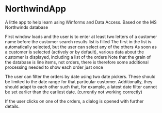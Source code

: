 # NorthwindApp
A little app to help learn using Winforms and Data Access.
Based on the MS Northwinds database

First window loads and the user is to enter at least two letters of a customer name before the customer search results list is filled
The first in the list is automatically selected, but the user can select any of the others
As soon as a customer is selected (actively or by default), various data about the customer is displayed, including a list of the orders
Note that the grain of the database is line items, not orders, there is therefore some additional processing needed to show each order just once

The user can filter the orders by date using two date pickers. These should be limited to the date range for that particular customer. 
Additionally, they should adapt to each other such that, for example, a latest date filter cannot be set earlier than the earliest date. (currently not working correctly)

If the user clicks on one of the orders, a dialog is opened with further details.

